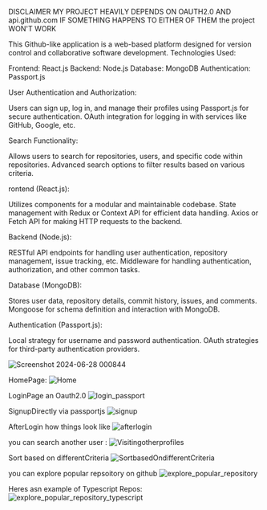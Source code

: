 DISCLAIMER MY PROJECT HEAVILY DEPENDS ON OAUTH2.0 AND api.github.com IF SOMETHING HAPPENS TO EITHER OF THEM the project WON'T WORK


This Github-like application is a web-based platform designed for version control and collaborative software development.
Technologies Used:

Frontend: React.js
Backend: Node.js
Database: MongoDB
Authentication: Passport.js

User Authentication and Authorization:

Users can sign up, log in, and manage their profiles using Passport.js for secure authentication.
OAuth integration for logging in with services like GitHub, Google, etc.

Search Functionality:

Allows users to search for repositories, users, and specific code within repositories.
Advanced search options to filter results based on various criteria.


rontend (React.js):

Utilizes components for a modular and maintainable codebase.
State management with Redux or Context API for efficient data handling.
Axios or Fetch API for making HTTP requests to the backend.

Backend (Node.js):

RESTful API endpoints for handling user authentication, repository management, issue tracking, etc.
Middleware for handling authentication, authorization, and other common tasks.

Database (MongoDB):

Stores user data, repository details, commit history, issues, and comments.
Mongoose for schema definition and interaction with MongoDB.


Authentication (Passport.js):

Local strategy for username and password authentication.
OAuth strategies for third-party authentication providers.


![Screenshot 2024-06-28 000844](https://github.com/vedangpandey/Github_Clone/assets/117765019/c3b6a58f-bd7f-4f86-abdb-8ab18561a14c)

HomePage:
![Home](https://github.com/vedangpandey/Github_Clone/assets/117765019/95e9a9d2-610c-40ac-900b-a29221c95fd0)

LoginPage an Oauth2.0
![login_passport](https://github.com/vedangpandey/Github_Clone/assets/117765019/9806e7e2-da48-4e3a-961f-80f072bce2f3)

SignupDirectly via passportjs
![signup](https://github.com/vedangpandey/Github_Clone/assets/117765019/8330c989-7a21-4756-b5e7-4bd3bdfee714)

AfterLogin how things look like
![afterlogin](https://github.com/vedangpandey/Github_Clone/assets/117765019/d1039e24-76a4-41db-b77f-62192f36217e)

you can search another user :
![Visitingotherprofiles](https://github.com/vedangpandey/Github_Clone/assets/117765019/5a0358cd-9ffc-40c5-b958-c80259e164e4)

Sort based on differentCriteria
![SortbasedOndifferentCriteria](https://github.com/vedangpandey/Github_Clone/assets/117765019/9cf58e36-5534-4dd1-afed-d22f662e695b)

you can explore popular repsoitory on github
![explore_popular_repository](https://github.com/vedangpandey/Github_Clone/assets/117765019/f6d0174b-0c30-4d06-b592-82f28df982cb)

Heres asn example of Typescript Repos:
![explore_popular_repository_typescript](https://github.com/vedangpandey/Github_Clone/assets/117765019/055d7f96-88ac-4648-864b-7021e8c8aa03)
